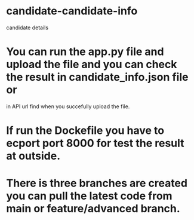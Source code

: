 # candidate-candidate-info
candidate details

# You can run the app.py file and upload the file and you can check the result in candidate_info.json file or 
in API url find when you succefully upload the file.

# If run the Dockefile you have to ecport port 8000 for test the result at outside.

# There is three branches are created you can pull the latest code from main or feature/advanced branch.
